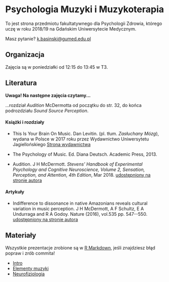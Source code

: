 # Psychologia Muzyki i Muzykoterapia

To jest strona przedmiotu fakultatywnego dla Psychologii Zdrowia, którego uczę w roku 2018/19 na Gdańskim Uniwersytecie Medycznym.

Masz pytanie? [k.basinski@gumed.edu.pl](mailto:k.basinski@gumed.edu.pl)

## Organizacja

Zajęcia są w poniedziałki od 12:15 do 13:45 w T3.

## Literatura

**Uwaga! Na następne zajęcia czytamy...**

...rozdział _Audition_ McDermotta od początku do str. 32, do końca podrozdziału _Sound Source Perception_.

#### Książki i rozdziały

- This Is Your Brain On Music. Dan Levitin.  (pl. tłum. _Zasłuchany Mózg_), wydana w Polsce w 2017 roku przez Wydawnictwo Uniwersytetu Jagiellońskiego [Strona wydawnictwa](https://www.wuj.pl/page,produkt,prodid,2825,strona,Zasluchany_mozg_Co_sie_dzieje_w_glowie_gdy_sluchasz_muzyki,katid,321.html)

- The Psychology of Music. Ed. Diana Deutsch. Academic Press, 2013.

- Audition. J H McDermott. _Stevens' Handbook of Experimental Psychology and Cognitive Neuroscience, Volume 2, Sensation, Perception, and Attention, 4th Edition_, Mar 2018. [udostępniony na stronie autora](http://mcdermottlab.mit.edu/papers/McDermott_2018_Audition_Stevens_Handbook.pdf)

#### Artykuły

- Indifference to dissonance in native Amazonians reveals cultural variation in music perception. J H McDermott, A F Schultz, E A Undurraga and R A Godoy. Nature (2016), vol.535 pp. 547--550. [udostępniony na stronie autora](http://mcdermottlab.mit.edu/papers/McDermott_etal_2016_consonance.pdf)

## Materiały

Wszystkie prezentacje zrobione są w [R Markdown](https://rmarkdown.rstudio.com), jeśli znajdziesz błąd popraw i zrób commita!

- [Intro](01_intro.html)
- [Elementy muzyki](02_elementy_muzyki.html)
- [Neurofizjologia](03_neurofizjo.html)
